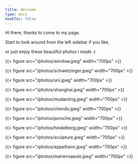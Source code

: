 ```yaml
---
title: Welcome
type: docs
bookToc: false
---
```

Hi there, thanks to come to my page. 

Start to look around from the left sidebar if you like, 

or just enjoy these beautiful photos I made :)


{{< figure src="/photos/window.jpeg" width="700px" >}}

{{< figure src="/photos/schwetzinger.jpeg"  width="700px" >}}

{{< figure src="/photos/uni.jpeg"  width="700px" >}}

{{< figure src="/photos/shanghai.jpeg"  width="700px" >}}

{{< figure src="/photos/mudanting.jpeg"  width="700px" >}}

{{< figure src="/photos/chendu.jpeg"  width="700px" >}}

{{< figure src="/photos/porsche.jpeg"  width="700px" >}}

{{< figure src="/photos/heidelberg.jpeg"  width="700px" >}}

{{< figure src="/photos/sculpture.jpeg"  width="700px" >}}

{{< figure src="/photos/eppelheim.jpeg"  width="700px" >}}

{{< figure src="/photos/mariensaeule.jpeg"  width="700px" >}}